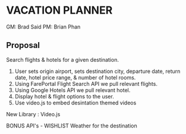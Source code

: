 # VACATION PLANNER
GM: Brad Said
PM: Brian Phan

## Proposal

Search flights & hotels for a given destination.

1) User sets origin airport, sets destination city, departure date, return date, hotel price range, & number of hotel rooms.
2) Using FarePortal Flight Search API we pull relevant flights.
3) Using Google Hotels API we pull relevant hotel.
4) Display hotel & flight options to the user.
5) Use video.js to embed desintation themed videos

New Library : Video.js


BONUS API's - WISHLIST
Weather for the destination 
